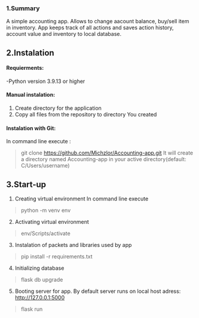 ### 1.Summary
A simple accounting app. Allows to change aacount balance, 
buy/sell item in inventory. App keeps track of all actions 
and saves action history, account value and inventory to local database.

## 2.Instalation
#### Requierments:
-Python version 3.9.13 or higher
#### Manual instalation:

1. Create directory for the application
2. Copy all files from the repository to directory You created
#### Instalation with Git:
In command line execute :
>git clone https://github.com/Michzlor/Accounting-app.git
It will create a directory named Accounting-app in your active directory(default: C/Users/username)
## 3.Start-up

1. Creating virtual environment
In command line execute
>  python -m venv env
2. Activating virtual environment
>  env/Scripts/activate
3. Instalation of packets and libraries used by app
> pip install -r requirements.txt
4. Initializing database
> flask db upgrade
5. Booting server for app. By default server runs on local host adress: http://127.0.0.1:5000
> flask run
